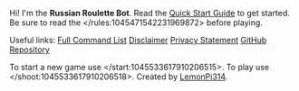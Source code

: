 Hi! I'm the **Russian Roulette Bot**.
Read the [Quick Start Guide](https://github.com/LemonPi314/russian-roulette-bot#quick-start) to get started.
Be sure to read the </rules:1045471542231969872> before playing.

Useful links:
[Full Command List](https://github.com/LemonPi314/russian-roulette-bot#full-command-list)
[Disclaimer](https://github.com/LemonPi314/russian-roulette-bot#disclaimer)
[Privacy Statement](https://github.com/LemonPi314/russian-roulette-bot#privacy)
[GitHub Repository](https://github.com/LemonPi314/russian-roulette-bot)

To start a new game use </start:1045533617910206515>.
To play use </shoot:1045533617910206518>.
Created by [LemonPi314](https://github.com/LemonPi314).
